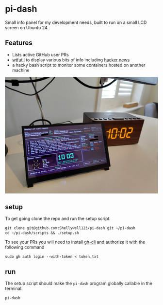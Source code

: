 # pi-dash
Small info panel for my development needs, built to run on a small LCD screen on Ubuntu 24.

## Features
- Lists active GitHub user PRs
- [wtfutil](https://wtfutil.com/) to display various bits of info including [hacker news](https://news.ycombinator.com/)
- a hacky bash script to monitor some containers hosted on another machine

![image](https://github.com/Shellywell123/pi-dash/blob/main/docs/photo.png)

## setup
To get going clone the repo and run the setup script.
```
git clone git@github.com:Shellywell123/pi-dash.git ~/pi-dash
cd ~/pi-dash/scripts && ./setup.sh
```
To see your PRs you will need to install [gh-cli](https://cli.github.com/) and authorize it with the following command 
```
sudo gh auth login --with-token < token.txt
```

## run 
The setup script should make the `pi-dash` program globally callable in the terminal.
```
pi-dash
```

